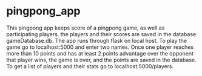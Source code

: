 # pingpong_app

This pingpong app keeps score of a pingpong game, as well as participating players. the players and their scores are saved in the database gameDatabase.db. The app runs through flask on local host. To play the game go to localhost:5000 and enter two names. Once one player reaches more than 10 points and has at least 2 points advantage over the opponent that player wins, the game is over, and the points are saved in the database. To get a list of players and their stats go to localhost:5000/players. 
